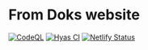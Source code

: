 # From Doks website

[![CodeQL](https://github.com/h-enk/getdoks.org/actions/workflows/codeql-analysis.yml/badge.svg)](https://github.com/h-enk/getdoks.org/actions/workflows/codeql-analysis.yml)
[![Hyas CI](https://github.com/h-enk/getdoks.org/actions/workflows/node.js-ci.yml/badge.svg)](https://github.com/h-enk/getdoks.org/actions/workflows/node.js-ci.yml)
[![Netlify Status](https://api.netlify.com/api/v1/badges/45c6b49f-bff3-47e8-9a6d-17ecd48a179a/deploy-status)](https://app.netlify.com/sites/getdoks/deploys)
